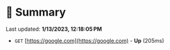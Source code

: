 # 📖 Summary
Last updated: **1/13/2023, 12:18:05 PM**

- `GET` [https://google.com](https://google.com) - **Up** (205ms)
